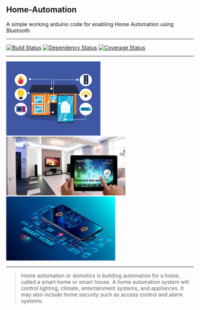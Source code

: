 ## Home-Automation
A simple working arduino code for enabling Home Automation using Bluetooth

---
[![Build Status](http://img.shields.io/travis/badges/badgerbadgerbadger.svg?style=flat-square)](https://travis-ci.org/badges/badgerbadgerbadger) [![Dependency Status](http://img.shields.io/gemnasium/badges/badgerbadgerbadger.svg?style=flat-square)](https://gemnasium.com/badges/badgerbadgerbadger) [![Coverage Status](http://img.shields.io/coveralls/badges/badgerbadgerbadger.svg?style=flat-square)](https://coveralls.io/r/badges/badgerbadgerbadger) 

---

![alt text](https://github.com/tycoon168/Home-Automation/blob/test/ha1.png?raw=true)
![alt text](https://github.com/tycoon168/Home-Automation/blob/test/ha2.jpeg?raw=true)
![alt text](https://github.com/tycoon168/Home-Automation/blob/test/ha3.jpeg?raw=true)

--- 
> Home automation or domotics is building automation for a home, called a smart home or smart house. A home automation system will control lighting, climate, entertainment systems, and appliances. It may also include home security such as access control and alarm systems.
